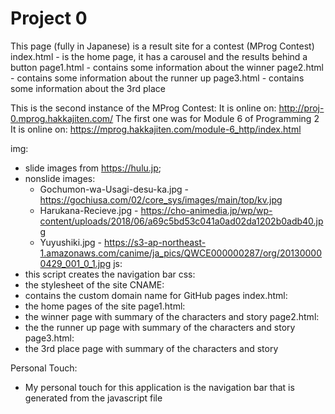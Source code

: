 # Project 0

This page (fully in Japanese) is a result site for a contest (MProg Contest)
index.html - is the home page, it has a carousel and the results behind a button
page1.html - contains some information about the winner
page2.html - contains some information about the runner up
page3.html - contains some information about the 3rd place

This is the second instance of the MProg Contest:
It is online on: http://proj-0.mprog.hakkajiten.com/
The first one was for Module 6 of Programming 2
It is online on: https://mprog.hakkajiten.com/module-6_http/index.html

img:
  * slide images from https://hulu.jp; 
  * nonslide images:
    * Gochumon-wa-Usagi-desu-ka.jpg - https://gochiusa.com/02/core_sys/images/main/top/kv.jpg
    * Harukana-Recieve.jpg - https://cho-animedia.jp/wp/wp-content/uploads/2018/06/a69c5bd53c041a0ad02da1202b0adb40.jpg
    * Yuyushiki.jpg - https://s3-ap-northeast-1.amazonaws.com/canime/ja_pics/QWCE000000287/org/201300000429_001_0_1.jpg
js:
  * this script creates the navigation bar
css:
  * the stylesheet of the site
CNAME:
  * contains the custom domain name for GitHub pages
index.html:
  * the home pages of the site
page1.html:
  * the winner page with summary of the characters and story
page2.html:
  * the the runner up page with summary of the characters and story
page3.html:
  * the 3rd place page with summary of the characters and story

Personal Touch:
  * My personal touch for this application is the navigation bar that is generated from the javascript file
